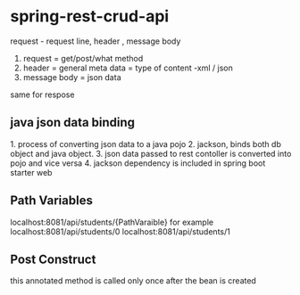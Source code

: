 # spring-rest-crud-api
request - request line, header , message body
1. request = get/post/what method
2. header = general meta data = type of content -xml / json
3. message body = json data 

same for respose
 
<h2>java json data binding </h2>
1. process of converting json data to a java pojo
2. jackson, binds both db object and java object.
3. json data passed to rest contoller is converted into pojo and vice versa
4. jackson dependency is included in spring boot starter web

<h2>Path Variables</h2>
localhost:8081/api/students/{PathVaraible}
for example
    localhost:8081/api/students/0
    localhost:8081/api/students/1

<h2>Post Construct</h2>
this annotated method is called only once after the bean is created